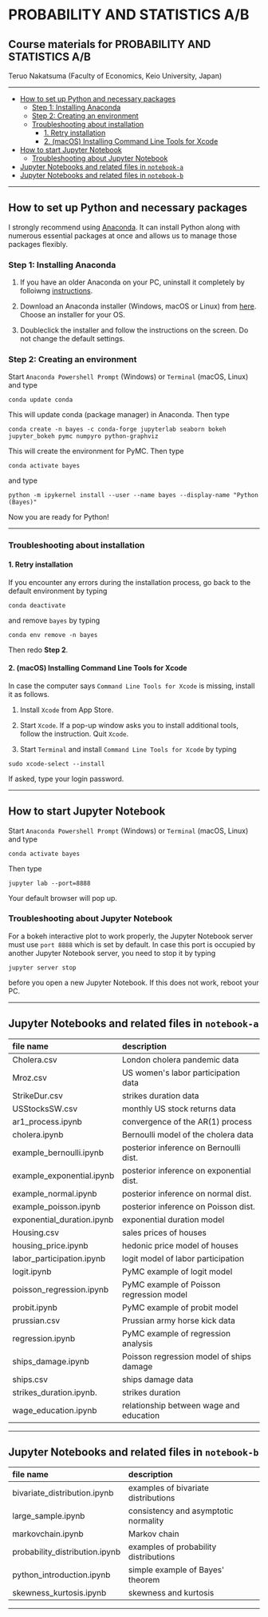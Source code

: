 # PROBABILITY AND STATISTICS A/B <!-- omit in toc -->

## Course materials for PROBABILITY AND STATISTICS A/B <!-- omit in toc -->

Teruo Nakatsuma (Faculty of Economics, Keio University, Japan)

---

- [How to set up Python and necessary packages](#how-to-set-up-python-and-necessary-packages)
  - [Step 1: Installing Anaconda](#step-1-installing-anaconda)
  - [Step 2: Creating an environment](#step-2-creating-an-environment)
  - [Troubleshooting about installation](#troubleshooting-about-installation)
    - [1. Retry installation](#1-retry-installation)
    - [2. (macOS) Installing Command Line Tools for Xcode](#2-macos-installing-command-line-tools-for-xcode)
- [How to start Jupyter Notebook](#how-to-start-jupyter-notebook)
  - [Troubleshooting about Jupyter Notebook](#troubleshooting-about-jupyter-notebook)
- [Jupyter Notebooks and related files in `notebook-a`](#jupyter-notebooks-and-related-files-in-notebook-a)
- [Jupyter Notebooks and related files in `notebook-b`](#jupyter-notebooks-and-related-files-in-notebook-b)

---

## How to set up Python and necessary packages

I strongly recommend using [Anaconda](https://www.anaconda.com/). It can install Python along with numerous essential packages at once and allows us to manage those packages flexibly.

### Step 1: Installing Anaconda

1. If you have an older Anaconda on your PC, uninstall it completely by folloiwng [instructions](https://docs.anaconda.com/anaconda/install/uninstall/).

2. Download an Anaconda installer (Windows, macOS or Linux) from [here](https://www.anaconda.com/products/distribution). Choose an installer for your OS.

3. Doubleclick the installer and follow the instructions on the screen. Do not change the default settings.

### Step 2: Creating an environment

Start `Anaconda Powershell Prompt` (Windows) or `Terminal` (macOS, Linux) and type

```IPython
conda update conda
```

This will update conda (package manager) in Anaconda. Then type

```IPython
conda create -n bayes -c conda-forge jupyterlab seaborn bokeh jupyter_bokeh pymc numpyro python-graphviz
```

This will create the environment for PyMC. Then type

```IPython
conda activate bayes
```

and type

```IPython
python -m ipykernel install --user --name bayes --display-name "Python (Bayes)"
```

Now you are ready for Python!

---

### Troubleshooting about installation

#### 1. Retry installation

If you encounter any errors during the installation process, go back to the default environment by typing

```IPython
conda deactivate
```

and remove `bayes` by typing

```IPython
conda env remove -n bayes
```

Then redo **Step 2**.

#### 2. (macOS) Installing Command Line Tools for Xcode

In case the computer says `Command Line Tools for Xcode` is missing,  install it as follows.

1. Install `Xcode` from App Store.

2. Start `Xcode`. If a pop-up window asks you to install additional tools, follow the instruction. Quit `Xcode`.

3. Start `Terminal` and install `Command Line Tools for Xcode` by typing

``` IPython
sudo xcode-select --install
```

If asked, type your login password.

---

## How to start Jupyter Notebook

<!-- ### Method 1: From the command line -->

Start `Anaconda Powershell Prompt` (Windows) or `Terminal` (macOS, Linux) and type

```IPython
conda activate bayes
```

Then type

<!-- ```IPython
jupyter notebook --port=8888
``` -->

```IPython
jupyter lab --port=8888
```

Your default browser will pop up.

<!-- Alternatively, you may use JupyerLab by typing -->

<!-- ```IPython
jupyter lab --port=8888
``` -->

### Troubleshooting about Jupyter Notebook

For a bokeh interactive plot to work properly, the Jupyter Notebook server must use `port 8888` which is set by default. In case this port is occupied by another Jupyter Notebook server, you need to stop it by typing

```IPython
jupyter server stop
```

before you open a new Jupyter Notebook. If this does not work, reboot your PC.

<!-- Click the `Python (Bayes)` button to create a Jupyter notebook. -->

<!-- ![Anaconda Navigator](Screenshot-JupyterLab.png) -->

<!--- ### Method 2: From Anaconda Navigator

Start `Anaconda Navigator`. You may find it in `Start Menu` (Windows) or `Launchpad` (macOS). Alternatively you just type

```IPython
(base) PS C:\Users\Thomas> anaconda-navigator
```

in `Anaconda Powershell Prompt` (Windows) or `Terminal` (macOS, Linux).

Click the `Launch` button in the `Jupyter Notebook` panel.
-->

<!-- ![Anaconda Navigator](Screenshot-AnacondaNavigator.png) -->

---

## Jupyter Notebooks and related files in `notebook-a`

| file name                  | description                              |
|:---------------------------|:-----------------------------------------|
| Cholera.csv                | London cholera pandemic data             |
| Mroz.csv                   | US women's labor participation data      |
| StrikeDur.csv              | strikes duration data                    |
| USStocksSW.csv             | monthly US stock returns data            |
| ar1_process.ipynb          | convergence of the AR(1) process         |
| cholera.ipynb              | Bernoulli model of the cholera data      |
| example_bernoulli.ipynb    | posterior inference on Bernoulli dist.   |
| example_exponential.ipynb  | posterior inference on exponential dist. |
| example_normal.ipynb       | posterior inference on normal dist.      |
| example_poisson.ipynb      | posterior inference on Poisson dist.     |
| exponential_duration.ipynb | exponential duration model               |
| Housing.csv                | sales prices of houses                   |
| housing_price.ipynb        | hedonic price model of houses            |
| labor_participation.ipynb  | logit model of labor participation       |
| logit.ipynb                | PyMC example of logit model              |
| poisson_regression.ipynb   | PyMC example of Poisson regression model |
| probit.ipynb               | PyMC example of probit model             |
| prussian.csv               | Prussian army horse kick data            |
| regression.ipynb           | PyMC example of regression analysis      |
| ships_damage.ipynb         | Poisson regression model of ships damage |
| ships.csv                  | ships damage data                        |
| strikes_duration.ipynb.    | strikes duration                         |
| wage_education.ipynb       | relationship between wage and education  |

---

## Jupyter Notebooks and related files in `notebook-b`

| file name | description |
|:-------------------------------|:------------------------------------------|
| bivariate_distribution.ipynb   | examples of bivariate distributions       |
| large_sample.ipynb             | consistency and asymptotic normality      |
| markovchain.ipynb              | Markov chain                              |
| probability_distribution.ipynb | examples of probability distributions     |
| python_introduction.ipynb      | simple example of Bayes' theorem          |
| skewness_kurtosis.ipynb        | skewness and kurtosis                     |

---
